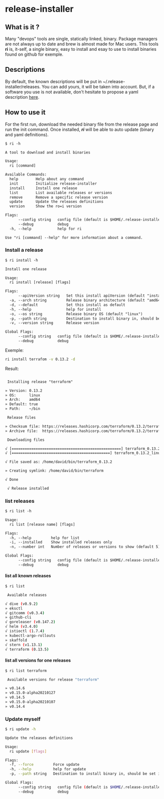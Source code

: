 # release-installer

## What is it ?

Many "devops" tools are single, statically linked, binary. Package managers are not always up to date and brew is almost made for Mac users. This tools **ri** is, it-self, a single binary, easy to install and esay to use to install binaries found on github for exemple.

## Descriptions

By default, the known descriptions will be put in ~/.release-installer/releases. You can add yours, it will be taken into account. But, if a software you use is not available, don't hesitate to propose a yaml description [here](https://github.com/golgoth31/release-installer-definitions).

## How to use it

For the first run, download the needed binary file from the release page and run the init command. Once installed, **_ri_** will be able to auto update (binary and yaml definitions).

```txt
$ ri -h

A tool to download and install binaries

Usage:
  ri [command]

Available Commands:
  help        Help about any command
  init        Initialize release-installer
  install     Install one release
  list        List available releases or versions
  remove      Remove a specific release version
  update      Update the releases definitions
  version     Show the ro=i version

Flags:
      --config string   config file (default is $HOME/.release-installer/release-installer.yaml)
      --debug           debug
  -h, --help            help for ri

Use "ri [command] --help" for more information about a command.
```


### Install a release

```txt
$ ri install -h

Install one release

Usage:
  ri install [release] [flags]

Flags:
      --apiVersion string   Set this install apiVersion (default "install/v1")
  -a, --arch string         Release binary architecture (default "amd64")
  -d, --default             Set this install as default
  -h, --help                help for install
  -o, --os string           Release binary OS (default "linux")
  -p, --path string         Destination to install binary in, should be set in your "$PATH" (default "~/bin")
  -v, --version string      Release version

Global Flags:
      --config string   config file (default is $HOME/.release-installer/release-installer.yaml)
      --debug           debug
```

Exemple:

```bash
ri install terrafom -v 0.13.2 -d
```

Result:

```txt

 Installing release "terraform"

» Version: 0.13.2
» OS:      linux
» Arch:    amd64
» Default: true
» Path:    ~/bin

 Release files

» Checksum file: https://releases.hashicorp.com/terraform/0.13.2/terraform_0.13.2_SHA256SUMS
» Archive file:  https://releases.hashicorp.com/terraform/0.13.2/terraform_0.13.2_linux_amd64.zip

 Downloading files

√ [==================================================] terraform_0.13.2_SHA256SUMS (731.43 KB/s)
√ [=============================================] terraform_0.13.2_linux_amd64.zip (543.31 KB/s)

√ File saved as: /home/david/bin/terraform_0.13.2

» Creating symlink: /home/david/bin/terraform

√ Done

 √ Release installed
```

### list releases

```txt
$ ri list -h

Usage:
  ri list [release name] [flags]

Flags:
  -h, --help         help for list
  -i, --installed    Show installed releases only
  -n, --number int   Number of releases or versions to show (default 5)

Global Flags:
      --config string   config file (default is $HOME/.release-installer/release-installer.yaml)
      --debug           debug
```

#### list all known releases

```bash
$ ri list

 Available releases

√ dive (v0.9.2)
» eksctl
√ gitcomm (v0.3.4)
» github-cli
√ goreleaser (v0.147.2)
√ helm (v3.4.0)
√ istioctl (1.7.4)
» kubectl-argo-rollouts
» skaffold
√ stern (v1.13.1)
√ terraform (0.13.5)
```

#### list all versions for one releases

```bash
$ ri list terraform

 Available versions for release "terraform"

» v0.14.6
» v0.15.0-alpha20210127
» v0.14.5
» v0.15.0-alpha20210107
» v0.14.4
```

### Update myself

```bash
$ ri update -h

Update the releases definitions

Usage:
  ri update [flags]

Flags:
  -f, --force         Force update
  -h, --help          help for update
  -p, --path string   Destination to install binary in, should be set in your "$PATH" (default "~/bin")

Global Flags:
      --config string   config file (default is $HOME/.release-installer/release-installer.yaml)
      --debug           debug
```
